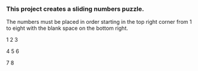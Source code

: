 ### This project creates a sliding numbers puzzle.
The numbers must be placed in order starting in the top right corner from 1 to eight with the blank space on the bottom right.

1  2  3

4  5  6

7  8 
